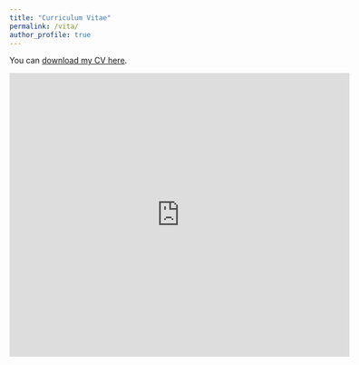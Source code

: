 ```yaml
---
title: "Curriculum Vitae"
permalink: /vita/
author_profile: true
---
```


You can [download my CV here](/files/cv.pdf).

 <embed src="https://bennoble.github.io/files/cv.pdf" type="application/pdf" width="600px" height="500px" />